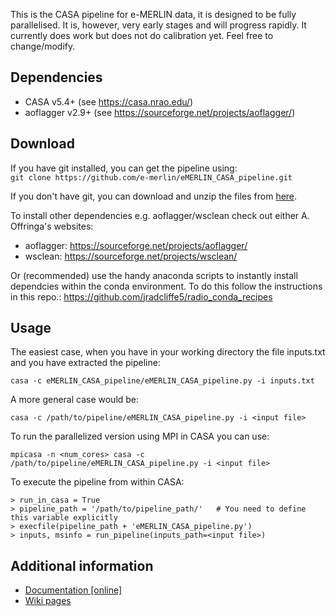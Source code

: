 This is the CASA pipeline for e-MERLIN data, it is designed to be fully parallelised. It is, however, very early stages and will progress rapidly. It currently does work but does not do calibration yet. Feel free to change/modify.

## Dependencies ##
- CASA v5.4+ (see https://casa.nrao.edu/)
- aoflagger v2.9+ (see https://sourceforge.net/projects/aoflagger/)

## Download ##
If you have git installed, you can get the pipeline using:  
`git clone https://github.com/e-merlin/eMERLIN_CASA_pipeline.git`

If you don't have git, you can download and unzip the files from [here](https://github.com/e-merlin/eMERLIN_CASA_pipeline/archive/master.zip).

To install other dependencies e.g. aoflagger/wsclean check out either A. Offringa's websites:
- aoflagger: https://sourceforge.net/projects/aoflagger/
- wsclean: https://sourceforge.net/projects/wsclean/

Or (recommended) use the handy anaconda scripts to instantly install dependcies within the conda environment. To do this follow the instructions in this repo.: https://github.com/jradcliffe5/radio_conda_recipes

## Usage ##
The easiest case, when you have in your working directory the file inputs.txt and you have extracted the pipeline:

`casa -c eMERLIN_CASA_pipeline/eMERLIN_CASA_pipeline.py -i inputs.txt`

A more general case would be:

`casa -c /path/to/pipeline/eMERLIN_CASA_pipeline.py -i <input file>`

To run the parallelized version using MPI in CASA you can use:  

`mpicasa -n <num_cores> casa -c /path/to/pipeline/eMERLIN_CASA_pipeline.py -i <input file>`

To execute the pipeline from within CASA:
~~~~
> run_in_casa = True
> pipeline_path = '/path/to/pipeline_path/'   # You need to define this variable explicitly
> execfile(pipeline_path + 'eMERLIN_CASA_pipeline.py')
> inputs, msinfo = run_pipeline(inputs_path=<input file>)
~~~~

## Additional information ##

- [Documentation [online]](documentation/docs.md)
- [Wiki pages](https://github.com/e-merlin/eMERLIN_CASA_pipeline/wiki)



